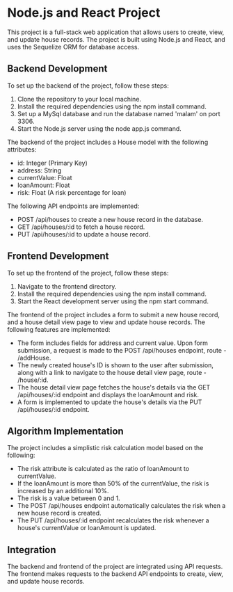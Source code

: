 # Node.js and React Project

This project is a full-stack web application that allows users to create, view, and update house records. The project is built using Node.js and React, and uses the Sequelize ORM for database access.

## Backend Development

To set up the backend of the project, follow these steps:

1. Clone the repository to your local machine.
2. Install the required dependencies using the npm install command.
3. Set up a MySql database and run the database named 'malam' on port 3306.
5. Start the Node.js server using the node app.js command.

The backend of the project includes a House model with the following attributes:

- id: Integer (Primary Key)
- address: String
- currentValue: Float
- loanAmount: Float
- risk: Float (A risk percentage for loan)

The following API endpoints are implemented:

- POST /api/houses to create a new house record in the database.
- GET /api/houses/:id to fetch a house record.
- PUT /api/houses/:id to update a house record.

## Frontend Development

To set up the frontend of the project, follow these steps:

1. Navigate to the frontend directory.
2. Install the required dependencies using the npm install command.
3. Start the React development server using the npm start command.

The frontend of the project includes a form to submit a new house record, and a house detail view page to view and update house records. The following features are implemented:

- The form includes fields for address and current value. Upon form submission, a request is made to the POST /api/houses endpoint, route - /addHouse.
- The newly created house's ID is shown to the user after submission, along with a link to navigate to the house detail view page, route - /house/:id.
- The house detail view page fetches the house's details via the GET /api/houses/:id endpoint and displays the loanAmount and risk.
- A form is implemented to update the house's details via the PUT /api/houses/:id endpoint.

## Algorithm Implementation

The project includes a simplistic risk calculation model based on the following:

- The risk attribute is calculated as the ratio of loanAmount to currentValue.
- If the loanAmount is more than 50% of the currentValue, the risk is increased by an additional 10%.
- The risk is a value between 0 and 1.
- The POST /api/houses endpoint automatically calculates the risk when a new house record is created.
- The PUT /api/houses/:id endpoint recalculates the risk whenever a house's currentValue or loanAmount is updated.

## Integration

The backend and frontend of the project are integrated using API requests. The frontend makes requests to the backend API endpoints to create, view, and update house records.
